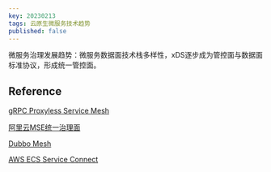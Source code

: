 ```yaml
---
key: 20230213
tags: 云原生微服务技术趋势
published: false
---
```


微服务治理发展趋势：微服务数据面技术栈多样性，xDS逐步成为管控面与数据面标准协议，形成统一管控面。

## Reference

[gRPC Proxyless Service Mesh](https://istio.io/latest/blog/2021/proxyless-grpc/)

[阿里云MSE统一治理面](https://github.com/mse-group/Slides/blob/main/%E4%B8%AD%E9%97%B4%E4%BB%B6%E5%BC%80%E5%8F%91%E8%80%85%E5%A4%A7%E4%BC%9A/4%20-%20%E6%9D%8E%E8%89%B3%E6%9E%97(%E5%BD%A6%E6%9E%97)%20-%20%E4%BA%91%E5%8E%9F%E7%94%9F%E5%BE%AE%E6%9C%8D%E5%8A%A1%E8%B6%8B%E5%8A%BF.pdf)

[Dubbo Mesh](https://cn.dubbo.apache.org/zh-cn/docs3-v2/java-sdk/concepts-and-architecture/mesh/)


[AWS ECS Service Connect](https://aws.amazon.com/cn/blogs/aws/new-amazon-ecs-service-connect-enabling-easy-communication-between-microservices/)




